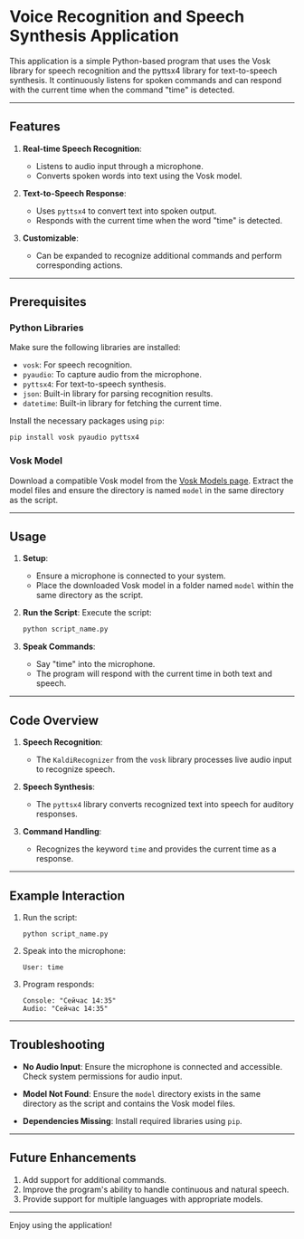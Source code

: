 # Voice Recognition and Speech Synthesis Application

This application is a simple Python-based program that uses the Vosk library for speech recognition and the pyttsx4 library for text-to-speech synthesis. It continuously listens for spoken commands and can respond with the current time when the command "time" is detected.

---

## Features

1. **Real-time Speech Recognition**: 
   - Listens to audio input through a microphone.
   - Converts spoken words into text using the Vosk model.

2. **Text-to-Speech Response**:
   - Uses `pyttsx4` to convert text into spoken output.
   - Responds with the current time when the word "time" is detected.

3. **Customizable**:
   - Can be expanded to recognize additional commands and perform corresponding actions.

---

## Prerequisites

### Python Libraries
Make sure the following libraries are installed:
- `vosk`: For speech recognition.
- `pyaudio`: To capture audio from the microphone.
- `pyttsx4`: For text-to-speech synthesis.
- `json`: Built-in library for parsing recognition results.
- `datetime`: Built-in library for fetching the current time.

Install the necessary packages using `pip`:
```bash
pip install vosk pyaudio pyttsx4
```

### Vosk Model
Download a compatible Vosk model from the [Vosk Models page](https://alphacephei.com/vosk/models). Extract the model files and ensure the directory is named `model` in the same directory as the script.

---

## Usage

1. **Setup**:
   - Ensure a microphone is connected to your system.
   - Place the downloaded Vosk model in a folder named `model` within the same directory as the script.

2. **Run the Script**:
   Execute the script:
   ```bash
   python script_name.py
   ```

3. **Speak Commands**:
   - Say "time" into the microphone.
   - The program will respond with the current time in both text and speech.

---

## Code Overview

1. **Speech Recognition**:
   - The `KaldiRecognizer` from the `vosk` library processes live audio input to recognize speech.

2. **Speech Synthesis**:
   - The `pyttsx4` library converts recognized text into speech for auditory responses.

3. **Command Handling**:
   - Recognizes the keyword `time` and provides the current time as a response.

---

## Example Interaction

1. Run the script:
   ```
   python script_name.py
   ```

2. Speak into the microphone:
   ```
   User: time
   ```

3. Program responds:
   ```
   Console: "Сейчас 14:35"
   Audio: "Сейчас 14:35"
   ```

---

## Troubleshooting

- **No Audio Input**:
  Ensure the microphone is connected and accessible. Check system permissions for audio input.

- **Model Not Found**:
  Ensure the `model` directory exists in the same directory as the script and contains the Vosk model files.

- **Dependencies Missing**:
  Install required libraries using `pip`.

---

## Future Enhancements

1. Add support for additional commands.
2. Improve the program's ability to handle continuous and natural speech.
3. Provide support for multiple languages with appropriate models.

--- 

Enjoy using the application!

